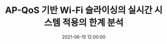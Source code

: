 ---
layout: post
title: AP-QoS 기반 Wi-Fi 슬라이싱의 실시간 시스템 적용의 한계 분석
date: '2021-06-15 12:00:00'
categories:
- publication
- publication_domestic
- journal
- journal_domestic
description: |-
  김진현, 최현영, 김강진, 최윤도, 반태원, 김세훈<br />
  정보과학회논문지 Vol.48, No.6, p.723-734, June 2021
---